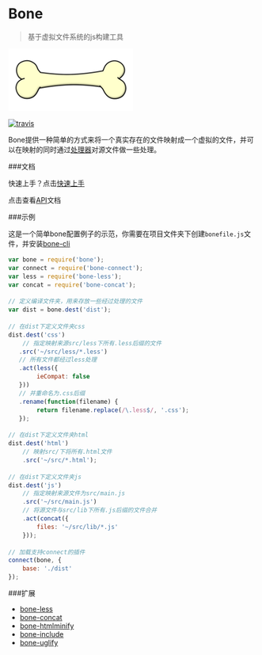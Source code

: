 # Bone 
> 基于虚拟文件系统的js构建工具

<img src="/bone.gif" alt="bone" width="50%"/>

[![travis](https://api.travis-ci.org/wyicwx/bone.png)](https://travis-ci.org/wyicwx/bone)

Bone提供一种简单的方式来将一个真实存在的文件映射成一个虚拟的文件，并可以在映射的同时通过[处理器](https://github.com/wyicwx/bone/blob/master/docs/plugin.md)对源文件做一些处理。

###文档

快速上手？点击[快速上手](https://github.com/wyicwx/bone/blob/master/docs/getting-started.md)

点击查看[API](https://github.com/wyicwx/bone/blob/master/docs/api.md)文档

###示例

这是一个简单bone配置例子的示范，你需要在项目文件夹下创建`bonefile.js`文件，并安装[bone-cli](https://github.com/wyicwx/bone-cli)

```js
var bone = require('bone');
var connect = require('bone-connect');
var less = require('bone-less');
var concat = require('bone-concat');

// 定义编译文件夹，用来存放一些经过处理的文件
var dist = bone.dest('dist');

// 在dist下定义文件夹css
dist.dest('css')
	// 指定映射来源src/less下所有.less后缀的文件
   .src('~/src/less/*.less')
   // 所有文件都经过less处理
   .act(less({
   		ieCompat: false
   }))
   // 并重命名为.css后缀
   .rename(function(filename) {
		return filename.replace(/\.less$/, '.css');
   });

// 在dist下定义文件夹html
dist.dest('html')
	// 映射src/下将所有.html文件
	.src('~/src/*.html');

// 在dist下定义文件夹js
dist.dest('js')
	// 指定映射来源文件为src/main.js
	.src('~/src/main.js')
	// 将源文件与src/lib下所有.js后缀的文件合并
	.act(concat({
		files: '~/src/lib/*.js'
	}));

// 加载支持connect的插件
connect(bone, {
	base: './dist'
});
```
###扩展

+ [bone-less](https://github.com/wyicwx/bone-less)
+ [bone-concat](https://github.com/wyicwx/bone-concat)
+ [bone-htmlminify](https://github.com/wyicwx/bone-htmlminify)
+ [bone-include](https://github.com/wyicwx/bone-include)
+ [bone-uglify](https://github.com/wyicwx/bone-uglify)